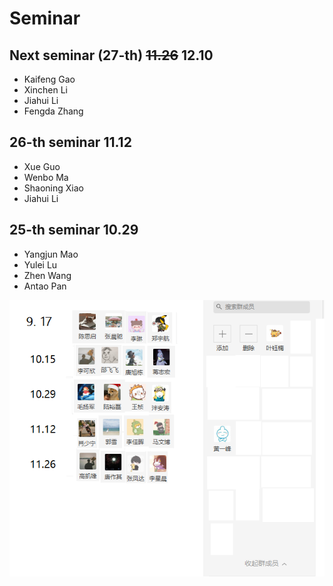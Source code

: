 # Seminar

## Next seminar (27-th) ~~11.26~~ 12.10

- Kaifeng Gao
- Xinchen Li
- Jiahui Li
- Fengda Zhang

##  26-th seminar  11.12

- Xue Guo
- Wenbo Ma
- Shaoning Xiao
- Jiahui Li


## 25-th seminar 10.29
- Yangjun Mao
- Yulei Lu
- Zhen Wang
- Antao Pan



![pic](pic/论文交流会20210914.png)

